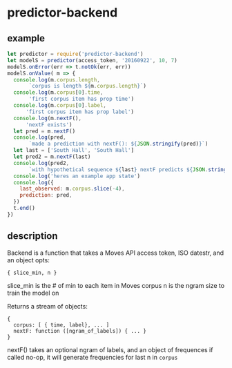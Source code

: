 # predictor-backend

## example

```js
let predictor = require('predictor-backend')
let modelS = predictor(access_token, '20160922', 10, 7)
modelS.onError(err => t.notOk(err, err))
modelS.onValue( m => {
  console.log(m.corpus.length,
       `corpus is length ${m.corpus.length}`)
  console.log(m.corpus[0].time,
       'first corpus item has prop time')
  console.log(m.corpus[0].label,
      'first corpus item has prop label')
  console.log(m.nextF(),
      'nextF exists')
  let pred = m.nextF()
  console.log(pred,
       `made a prediction with nextF(): ${JSON.stringify(pred)}`)
  let last = ['South Hall', 'South Hall']
  let pred2 = m.nextF(last)
  console.log(pred2,
       `with hypothetical sequence ${last} nextF predicts ${JSON.stringify(pred2)}`)
  console.log('heres an example app state')
  console.log({
    last_observed: m.corpus.slice(-4),
    prediction: pred,
  })
  t.end()
})
```

## description

Backend is a function that takes a Moves API access token, ISO datestr, and an object opts:

    { slice_min, n }

slice_min is the # of min to each item in Moves corpus
n is the ngram size to train the model on

Returns a stream of objects:

    {
      corpus: [ { time, label}, ... ]
      nextF: function ([ngram_of_labels]) { ... }
    }

nextF() takes an optional ngram of labels, and an object of frequences
if called no-op, it will generate frequencies for last n in `corpus`
